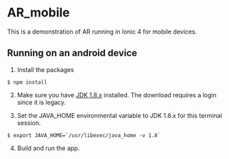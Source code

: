 # AR_mobile

This is a demonstration of AR running in Ionic 4 for mobile devices.

## Running on an android device

1. Install the packages

`$ npm install`

2. Make sure you have [JDK 1.8.x](https://www.oracle.com/technetwork/java/javase/downloads/jdk8-downloads-2133151.html) installed. The download requires a login since it is legacy. <!-- http://bugmenot.com/view/oracle.com -->

3. Set the JAVA_HOME environmental variable to JDK 1.8.x for this terminal session.

`` $ export JAVA_HOME=`/usr/libexec/java_home -v 1.8` ``

4. Build and run the app.
